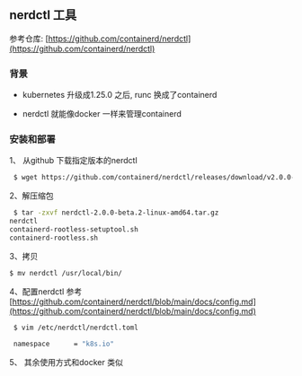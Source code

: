 ## nerdctl 工具

参考仓库: [https://github.com/containerd/nerdctl](https://github.com/containerd/nerdctl)

### 背景

- kubernetes 升级成1.25.0 之后, runc 换成了containerd 

- nerdctl 就能像docker 一样来管理containerd

### 安装和部署

1、 从github 下载指定版本的nerdctl

```bash
 $ wget https://github.com/containerd/nerdctl/releases/download/v2.0.0-beta.2/nerdctl-2.0.0-beta.2-linux-amd64.tar.gz

```

2、解压缩包

```bash
 $ tar -zxvf nerdctl-2.0.0-beta.2-linux-amd64.tar.gz
nerdctl
containerd-rootless-setuptool.sh
containerd-rootless.sh
```

3、拷贝

```bash
$ mv nerdctl /usr/local/bin/
```

4、配置nerdctl 参考 [https://github.com/containerd/nerdctl/blob/main/docs/config.md](https://github.com/containerd/nerdctl/blob/main/docs/config.md)

```bash
 $ vim /etc/nerdctl/nerdctl.toml
 
 namespace      = "k8s.io"
```

5、 其余使用方式和docker 类似


